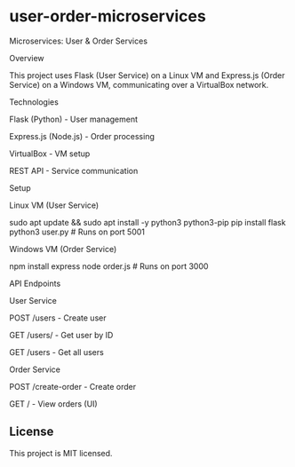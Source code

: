 # user-order-microservices
Microservices: User & Order Services

Overview

This project uses Flask (User Service) on a Linux VM and Express.js (Order Service) on a Windows VM, communicating over a VirtualBox network.

Technologies

Flask (Python) - User management

Express.js (Node.js) - Order processing

VirtualBox - VM setup

REST API - Service communication

Setup

Linux VM (User Service)

sudo apt update && sudo apt install -y python3 python3-pip
pip install flask
python3 user.py  # Runs on port 5001

Windows VM (Order Service)

npm install express
node order.js  # Runs on port 3000

API Endpoints

User Service

POST /users - Create user

GET /users/<id> - Get user by ID

GET /users - Get all users

Order Service

POST /create-order - Create order

GET / - View orders (UI)



## License

This project is MIT licensed.


